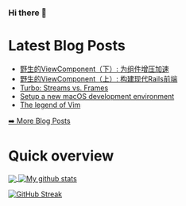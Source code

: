 ### Hi there 👋

<!--
**xfyuan/xfyuan** is a ✨ _special_ ✨ repository because its `README.md` (this file) appears on your GitHub profile.

Here are some ideas to get you started:

- 🔭 I’m currently working on ...
- 🌱 I’m currently learning ...
- 👯 I’m looking to collaborate on ...
- 🤔 I’m looking for help with ...
- 💬 Ask me about ...
- 📫 How to reach me: ...
- 😄 Pronouns: ...
- ⚡ Fun fact: ...
-->

# Latest Blog Posts
<!-- BLOG-POST-LIST:START -->
- [野生的ViewComponent（下）: 为组件增压加速](http://xfyuan.github.io/2022/11/viewcomponent-in-the-wild-supercharging-your-components/)
- [野生的ViewComponent（上）: 构建现代Rails前端](http://xfyuan.github.io/2022/11/viewcomponent-in-the-wild-building-modern-rails-frontends/)
- [Turbo: Streams vs. Frames](http://xfyuan.github.io/2022/08/turbo-streams-vs-frames/)
- [Setup a new macOS development environment](http://xfyuan.github.io/2022/08/setup-a-new-macos-dev-env/)
- [The legend of Vim](http://xfyuan.github.io/2022/04/add-a-legend-area-in-my-vim-config/)
<!-- BLOG-POST-LIST:END -->
<p><a href="https://xfyuan.github.io/">➡️ More Blog Posts</a></p>

# Quick overview
<a href="https://github.com/anuraghazra/github-readme-stats">
  <!-- Change the `github-readme-stats.anuraghazra1.vercel.app` to `github-readme-stats.vercel.app`  -->
  <img align="center" src="https://github-readme-stats.anuraghazra1.vercel.app/api/top-langs/?username=xfyuan" />
</a>
<a href="https://github.com/anuraghazra/github-readme-stats">
  <img align="center" src="https://github-readme-stats.anuraghazra1.vercel.app/api?username=xfyuan&show_icons=true&line_height=27" alt="My github stats" />
</a>  

[![GitHub Streak](https://streak-stats.demolab.com/?user=xfyuan)](https://git.io/streak-stats)

